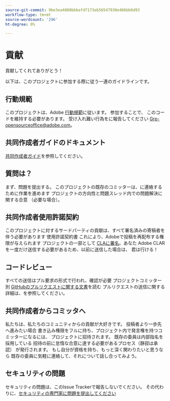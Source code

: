 ```yaml
---
source-git-commit: 9be3ea4800bbbafd7173eb56547930e486bb8d93
workflow-type: tm+mt
source-wordcount: '296'
ht-degree: 0%

---
```

# 貢献

貢献してくれてありがとう！

以下は、このプロジェクトに参加する際に従う一連のガイドラインです。

## 行動規範

このプロジェクトは、Adobe [行動規範](code-of-conduct.md)に従います。 参加することで、
このコードを維持する必要があります。 受け入れ難い行為をに報告してください
[Grp-opensourceoffice@adobe.com](mailto:Grp-opensourceoffice@adobe.com)。

## 共同作成者ガイドのドキュメント

[共同作成者ガイド](https://docs.adobe.com/content/help/en/contributor/contributor-guide/introduction.html)を参照してください。

## 質問は？

まず、問題を提出する。 このプロジェクトの既存のコミッターは、に連絡するために作業を進めます
プロジェクトの方向性と問題スレッド内での問題解決に関する合意
（必要な場合）。

## 共同作成者使用許諾契約

このプロジェクトに対するサードパーティの貢献は、すべて署名済みの寄稿者を伴う必要があります
使用許諾契約書 これにより、Adobeで投稿を再配布する権限が与えられます
プロジェクトの一部として [CLAに署名](http://opensource.adobe.com/cla.html)。あなた
Adobe CLARを一度だけ送信する必要があるため、以前に送信した場合は、
君は行ける！

## コードレビュー

すべての送信はプル要求の形式で行われ、確認が必要
プロジェクトコミッター別 [GitHubのプルリクエストに関する文書](https://help.github.com/articles/about-pull-requests/)を読む
プルリクエストの送信に関する詳細は、を参照してください。

<!--
Lastly, please follow the [pull request template](PULL_REQUEST_TEMPLATE.md) when
submitting a pull request!
-->

## 共同作成者からコミッタへ

私たちは、私たちのコミュニティからの貢献が大好きです。 投稿者より一歩先へ進みたい場合
書き込み権限をフルに持ち、プロジェクト内で発言権を持つコミッターになるには、
プロジェクトに招待されます。 既存の委員は内部指名を採用している
招待の前に怠惰な合意に達する必要があるプロセス（静寂は承認）
が発行されます。 もし自分が資格を持ち、もっと深く関わりたいと思うなら
既存の委員に気軽に連絡して、それについて話し合ってみよう。

## セキュリティの問題

セキュリティの問題は、このIssue Trackerで報告しないでください。 その代わりに、[セキュリティの専門家に問題を提出してください](https://helpx.adobe.com/security/alertus.html)
